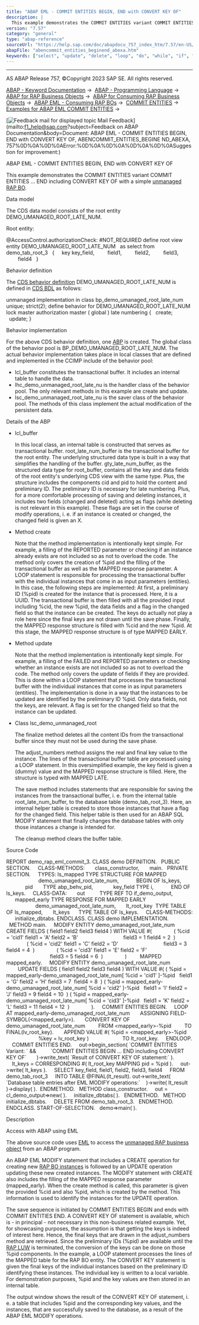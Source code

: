 ```yaml
---
title: "ABAP EML - COMMIT ENTITIES BEGIN, END with CONVERT KEY OF"
description: |
  This example demonstrates the COMMIT ENTITIES variant COMMIT ENTITIES ... END including CONVERT KEY OF with a simple unmanaged RAP BO(https://help.sap.com/doc/abapdocu_757_index_htm/7.57/en-US/abenunmanaged_rap_bo_glosry.htm 'Glossary Entry'). Data model The CDS data model consists of the root ent
version: "7.57"
category: "general"
type: "abap-reference"
sourceUrl: "https://help.sap.com/doc/abapdocu_757_index_htm/7.57/en-US/abencommit_entities_beginend_abexa.htm"
abapFile: "abencommit_entities_beginend_abexa.htm"
keywords: ["select", "update", "delete", "loop", "do", "while", "if", "case", "try", "method", "class", "data", "types", "internal-table", "abencommit", "entities", "beginend", "abexa"]
---
```


* * *

AS ABAP Release 757, ©Copyright 2023 SAP SE. All rights reserved.

[ABAP - Keyword Documentation](https://help.sap.com/doc/abapdocu_757_index_htm/7.57/en-US/abenabap.htm) →  [ABAP - Programming Language](https://help.sap.com/doc/abapdocu_757_index_htm/7.57/en-US/abenabap_reference.htm) →  [ABAP for RAP Business Objects](https://help.sap.com/doc/abapdocu_757_index_htm/7.57/en-US/abenabap_for_rap_bos.htm) →  [ABAP for Consuming RAP Business Objects](https://help.sap.com/doc/abapdocu_757_index_htm/7.57/en-US/abenabap_consume_rap_bos.htm) →  [ABAP EML - Consuming RAP BOs](https://help.sap.com/doc/abapdocu_757_index_htm/7.57/en-US/abeneml.htm) →  [COMMIT ENTITIES](https://help.sap.com/doc/abapdocu_757_index_htm/7.57/en-US/abapcommit_entities.htm) →  [Examples for ABAP EML COMMIT ENTITIES](https://help.sap.com/doc/abapdocu_757_index_htm/7.57/en-US/abencommit_entities_abexas.htm) → 

 [![](Mail.gif?object=Mail.gif&sap-language=EN "Feedback mail for displayed topic") Mail Feedback](mailto:f1_help@sap.com?subject=Feedback on ABAP Documentation&body=Document: ABAP EML - COMMIT ENTITIES BEGIN, END with CONVERT KEY OF, ABENCOMMIT_ENTITIES_BEGINE
ND_ABEXA, 757%0D%0A%0D%0AError:%0D%0A%0D%0A%0D%0A%0D%0ASuggestion for improvement:)

ABAP EML - COMMIT ENTITIES BEGIN, END with CONVERT KEY OF

This example demonstrates the COMMIT ENTITIES variant COMMIT ENTITIES ... END including CONVERT KEY OF with a simple [unmanaged RAP BO](https://help.sap.com/doc/abapdocu_757_index_htm/7.57/en-US/abenunmanaged_rap_bo_glosry.htm "Glossary Entry").

Data model

The CDS data model consists of the root entity DEMO\_UMANAGED\_ROOT\_LATE\_NUM.

Root entity:

@AccessControl.authorizationCheck: #NOT\_REQUIRED
define root view entity DEMO\_UMANAGED\_ROOT\_LATE\_NUM
  as select from demo\_tab\_root\_3
  {
    key key\_field,
        field1,
        field2,
        field3,
        field4
  }

Behavior definition

The [CDS behavior definition](https://help.sap.com/doc/abapdocu_757_index_htm/7.57/en-US/abencds_behavior_definition_glosry.htm "Glossary Entry") DEMO\_UMANAGED\_ROOT\_LATE\_NUM is defined in [CDS BDL](https://help.sap.com/doc/abapdocu_757_index_htm/7.57/en-US/abencds_bdl_glosry.htm "Glossary Entry") as follows:

unmanaged implementation in class bp\_demo\_umanaged\_root\_late\_num unique;
strict(2);
define behavior for DEMO\_UMANAGED\_ROOT\_LATE\_NUM
lock master
authorization master ( global )
late numbering
{
  create;
  update;
}

Behavior implementation

For the above CDS behavior definition, one [ABP](https://help.sap.com/doc/abapdocu_757_index_htm/7.57/en-US/abenbehavior_pool_glosry.htm "Glossary Entry") is created. The global class of the behavior pool is BP\_DEMO\_UMANAGED\_ROOT\_LATE\_NUM. The actual behavior implementation takes place in local classes that are defined and implemented in the CCIMP include of the behavior pool:

-   lcl\_buffer constitutes the transactional buffer. It includes an internal table to handle the data.
-   lhc\_demo\_unmanaged\_root\_late\_nu is the handler class of the behavior pool. The only relevant methods in this example are create and update.
-   lsc\_demo\_unmanaged\_root\_late\_nu is the saver class of the behavior pool. The methods of this class implement the actual modification of the persistent data.

Details of the ABP

-   lcl\_buffer
    
    In this local class, an internal table is constructed that serves as transactional buffer. root\_late\_num\_buffer is the transactional buffer for the root entity. The underlying structured data type is built in a way that simplifies the handling of the buffer. gty\_late\_num\_buffer, as the structured data type for root\_buffer, contains all the key and data fields of the root entity's underlying CDS view with the same type. Plus, the structure includes the components cid and pid to hold the content and preliminary ID. The preliminary ID is necessary for late numbering. Plus, for a more comfortable processing of saving and deleting instances, it includes two fields (changed and deleted) acting as flags (while deleting is not relevant in this example). These flags are set in the course of modify operations, i. e. if an instance is created or changed, the changed field is given an X.
    
-   Method create
    
    Note that the method implementation is intentionally kept simple. For example, a filling of the REPORTED parameter or checking if an instance already exists are not included so as not to overload the code. The method only covers the creation of %pid and the filling of the transactional buffer as well as the MAPPED response parameter. A LOOP statement is responsible for processing the transactional buffer with the individual instances that come in as input parameters (entities). In this case, the following steps are implemented: At first, a preliminary ID (%pid) is created for the instance that is processed. Here, it is a UUID. The transactional buffer is then filled with all the provided input including %cid, the new %pid, the data fields and a flag in the changed field so that the instance can be created. The keys do actually not play a role here since the final keys are not drawn until the save phase. Finally, the MAPPED response structure is filled with %cid and the new %pid. At this stage, the MAPPED response structure is of type MAPPED EARLY.
    
-   Method update
    
    Note that the method implementation is intentionally kept simple. For example, a filling of the FAILED and REPORTED parameters or checking whether an instance exists are not included so as not to overload the code. The method only covers the update of fields if they are provided. This is done within a LOOP statement that processes the transactional buffer with the individual instances that come in as input parameters (entities). The implementation is done in a way that the instances to be updated are identified by the preliminary ID %pid. Only data fields, not the keys, are relevant. A flag is set for the changed field so that the instance can be updated.
    
-   Class lsc\_demo\_unmanaged\_root
    
    The finalize method deletes all the content IDs from the transactional buffer since they must not be used during the save phase.
    
    The adjust\_numbers method assigns the real and final key value to the instance. The lines of the transactional buffer table are processed using a LOOP statement. In this oversimplified example, the key field is given a (dummy) value and the MAPPED response structure is filled. Here, the structure is typed with MAPPED LATE.
    
    The save method includes statements that are responsible for saving the instances from the transactional buffer, i. e. from the internal table root\_late\_num\_buffer, to the database table (demo\_tab\_root\_3). Here, an internal helper table is created to store those instances that have a flag for the changed field. This helper table is then used for an ABAP SQL MODIFY statement that finally changes the database tables with only those instances a change is intended for.
    
    The cleanup method clears the buffer table.
    

Source Code   

REPORT demo\_rap\_eml\_commit\_3.
CLASS demo DEFINITION.
  PUBLIC SECTION.
    CLASS-METHODS:
      class\_constructor,
      main.
  PRIVATE SECTION.
    TYPES: ls\_mapped TYPE STRUCTURE FOR MAPPED
                      demo\_umanaged\_root\_late\_num,
           BEGIN OF ls\_keys,
             pid       TYPE abp\_behv\_pid,
             key\_field TYPE i,
           END OF ls\_keys.
    CLASS-DATA:
      out          TYPE REF TO if\_demo\_output,
      mapped\_early TYPE RESPONSE FOR MAPPED EARLY
                    demo\_umanaged\_root\_late\_num,
      lt\_root\_key  TYPE TABLE OF ls\_mapped,
      lt\_keys      TYPE TABLE OF ls\_keys.
    CLASS-METHODS:
      initialize\_dbtabs.
ENDCLASS.
CLASS demo IMPLEMENTATION.
  METHOD main.
    MODIFY ENTITY demo\_umanaged\_root\_late\_num
       CREATE FIELDS ( field1 field2 field3 field4 ) WITH VALUE #(
              ( %cid = 'cid1' field1 = 'A' field2 = 'B'
                              field3 = 1 field4 = 2  )
              ( %cid = 'cid2' field1 = 'C' field2 = 'D'
                              field3 = 3 field4 = 4  )
              ( %cid = 'cid3' field1 = 'E' field2 = 'F'
                              field3 = 5 field4 = 6  )
              )
        MAPPED mapped\_early.
    MODIFY ENTITY demo\_umanaged\_root\_late\_num
        UPDATE FIELDS ( field1 field2 field3 field4 ) WITH VALUE #(
( %pid = mapped\_early-demo\_umanaged\_root\_late\_num\[ %cid = 'cid1' \]-%pid
  field1 = 'G' field2 = 'H' field3 = 7  field4 = 8  )
( %pid = mapped\_early-demo\_umanaged\_root\_late\_num\[ %cid = 'cid2' \]-%pid
  field1 = 'I' field2 = 'J' field3 = 9 field4 = 10  )
( %pid = mapped\_early-demo\_umanaged\_root\_late\_num\[ %cid = 'cid3' \]-%pid
  field1 = 'K' field2 = 'L' field3 = 11 field4 = 12  )
              ).
    COMMIT ENTITIES BEGIN.
    LOOP AT mapped\_early-demo\_umanaged\_root\_late\_num
      ASSIGNING FIELD-SYMBOL(<mapped\_early>).
      CONVERT KEY OF demo\_umanaged\_root\_late\_num
        FROM <mapped\_early>-%pid
        TO FINAL(lv\_root\_key).
      APPEND VALUE #( %pid = <mapped\_early>-%pid
                      %key = lv\_root\_key )
                      TO lt\_root\_key.
    ENDLOOP.
    COMMIT ENTITIES END.
    out->begin\_section( \`COMMIT ENTITIES Variant: \` &&
         \`COMMIT ENTITIES BEGIN ... END including CONVERT KEY OF\`
      )->write\_text( \`Result of CONVERT KEY OF statement:\` ).
    lt\_keys = CORRESPONDING #( lt\_root\_key MAPPING pid = %pid ).
    out->write( lt\_keys ).
    SELECT key\_field, field1, field2, field3, field4
    FROM demo\_tab\_root\_3
    INTO TABLE @FINAL(lt\_result).
out->write\_text( \`Database table entries after EML MODIFY operations:\`
   )->write( lt\_result
   )->display( ).  ENDMETHOD.
  METHOD class\_constructor.
    out = cl\_demo\_output=>new( ).
    initialize\_dbtabs( ).
  ENDMETHOD.
  METHOD initialize\_dbtabs.
    DELETE FROM demo\_tab\_root\_3.
  ENDMETHOD.
ENDCLASS.
START-OF-SELECTION.
  demo=>main( ).

Description   

Access with ABAP using EML

The above source code uses [EML](https://help.sap.com/doc/abapdocu_757_index_htm/7.57/en-US/abeneml_glosry.htm "Glossary Entry") to access the [unmanaged RAP business object](https://help.sap.com/doc/abapdocu_757_index_htm/7.57/en-US/abenunmanaged_rap_bo_glosry.htm "Glossary Entry") from an ABAP program.

An ABAP EML MODIFY statement that includes a CREATE operation for creating new [RAP BO instances](https://help.sap.com/doc/abapdocu_757_index_htm/7.57/en-US/abenrap_bo_instance_glosry.htm "Glossary Entry") is followed by an UPDATE operation updating these new created instances. The MODIFY statement with CREATE also includes the filling of the MAPPED response parameter (mapped\_early). When the create method is called, this parameter is given the provided %cid and also %pid, which is created by the method. This information is used to identify the instances for the UPDATE operation.

The save sequence is initiated by COMMIT ENTITIES BEGIN and ends with COMMIT ENTITIES END. A CONVERT KEY OF statement is available, which is - in principal - not necessary in this non-business related example. Yet, for showcasing purposes, the assumption is that getting the keys is indeed of interest here. Hence, the final keys that are drawn in the adjust\_numbers method are retrieved. Since the preliminary IDs (%pid) are available until the [RAP LUW](https://help.sap.com/doc/abapdocu_757_index_htm/7.57/en-US/abenrap_luw_glosry.htm "Glossary Entry") is terminated, the conversion of the keys can be done on those %pid components. In the example, a LOOP statement processes the lines of the MAPPED table for the RAP BO entity. The CONVERT KEY statement is given the final keys of the individual instances based on the preliminary ID identifying these instances. The individual key is written to a local variable. For demonstration purposes, %pid and the key values are then stored in an internal table.

The output window shows the result of the CONVERT KEY OF statement, i. e. a table that includes %pid and the corresponding key values, and the instances, that are successfully saved to the database, as a result of the ABAP EML MODIFY operations.